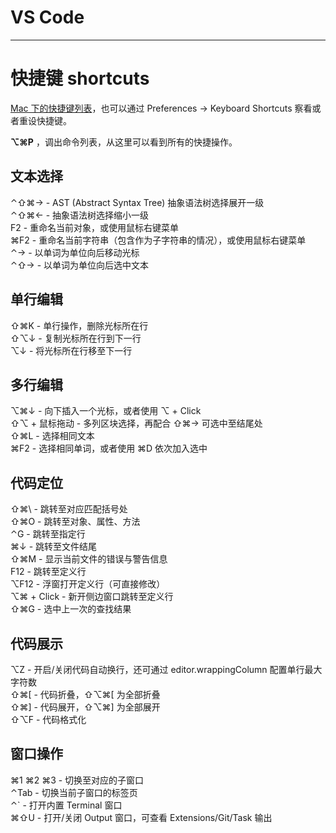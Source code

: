 # VS Code

--------------------------------------------------------------------------------

# 快捷键 shortcuts

[Mac 下的快捷键列表](https://code.visualstudio.com/shortcuts/keyboard-shortcuts-macos.pdf)，也可以通过 Preferences -> Keyboard Shortcuts 察看或者重设快捷键。

**⌥⌘P** ，调出命令列表，从这里可以看到所有的快捷操作。

## 文本选择

⌃⇧⌘→ - AST (Abstract Syntax Tree) 抽象语法树选择展开一级<br>
⌃⇧⌘← - 抽象语法树选择缩小一级<br>
F2 - 重命名当前对象，或使用鼠标右键菜单<br>
⌘F2 - 重命名当前字符串（包含作为子字符串的情况），或使用鼠标右键菜单<br>
⌃→ - 以单词为单位向后移动光标<br>
⌃⇧→ - 以单词为单位向后选中文本<br>

## 单行编辑

⇧⌘K - 单行操作，删除光标所在行<br>
⇧⌥↓ - 复制光标所在行到下一行<br>
⌥↓ - 将光标所在行移至下一行<br>

## 多行编辑

⌥⌘↓ - 向下插入一个光标，或者使用 ⌥ + Click<br>
⇧⌥ + 鼠标拖动 - 多列区块选择，再配合 ⇧⌘→ 可选中至结尾处<br>
⇧⌘L - 选择相同文本<br>
⌘F2 - 选择相同单词，或者使用 ⌘D 依次加入选中<br>

## 代码定位

⇧⌘\ - 跳转至对应匹配括号处<br>
⇧⌘O - 跳转至对象、属性、方法<br>
⌃G - 跳转至指定行<br>
⌘↓ - 跳转至文件结尾<br>
⇧⌘M - 显示当前文件的错误与警告信息<br>
F12 - 跳转至定义行<br>
⌥F12 - 浮窗打开定义行（可直接修改）<br>
⌥⌘ + Click - 新开侧边窗口跳转至定义行<br>
⇧⌘G - 选中上一次的查找结果<br>

## 代码展示

⌥Z - 开启/关闭代码自动换行，还可通过 editor.wrappingColumn 配置单行最大字符数<br>
⇧⌘[ - 代码折叠，⇧⌥⌘[ 为全部折叠<br>
⇧⌘] - 代码展开，⇧⌥⌘] 为全部展开<br>
⇧⌥F - 代码格式化<br>

## 窗口操作

⌘1 ⌘2 ⌘3 - 切换至对应的子窗口<br>
⌃Tab - 切换当前子窗口的标签页<br>
⌃` - 打开内置 Terminal 窗口<br>
⌘⇧U - 打开/关闭 Output 窗口，可查看 Extensions/Git/Task 输出<br>
